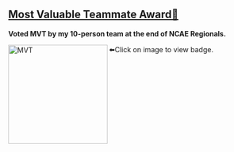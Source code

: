 ## [Most Valuable Teammate Award🏅](https://badgr.com/public/assertions/TGBs8CT0ReaCflJ4f_uC-g)

**Voted MVT by my 10-person team at the end of NCAE Regionals.**

[<img align="left" alt="MVT" width="200px" src="https://api.badgr.io/public/assertions/TGBs8CT0ReaCflJ4f_uC-g/image" />][mvt]

[mvt]: https://badgr.com/public/assertions/TGBs8CT0ReaCflJ4f_uC-g

⬅️Click on image to view badge.
